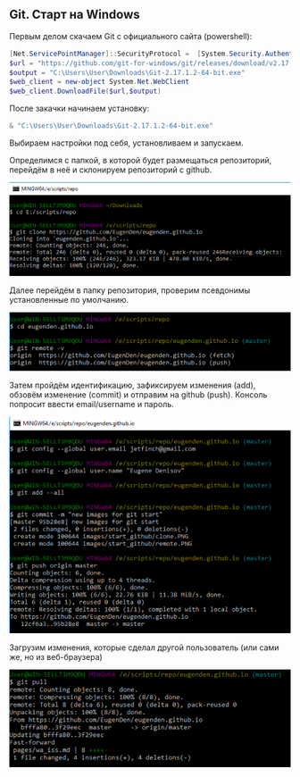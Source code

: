 ## Git. Старт на Windows

Первым делом скачаем Git c официального сайта (powershell):

```powershell
[Net.ServicePointManager]::SecurityProtocol =  [System.Security.Authentication.SslProtocols] "tls, tls11, tls12"
$url = "https://github.com/git-for-windows/git/releases/download/v2.17.1.windows.2/Git-2.17.1.2-64-bit.exe"
$output = "C:\Users\User\Downloads\Git-2.17.1.2-64-bit.exe"
$web_client = new-object System.Net.WebClient
$web_client.DownloadFile($url,$output)
```

После закачки начинаем установку:

```powershell
& "C:\Users\User\Downloads\Git-2.17.1.2-64-bit.exe"
```

Выбираем настройки под себя, установливаем и запускаем. 

Определимся с папкой, в которой будет размещаться репозиторий, перейдём в неё и склонируем репозиторий с github.
 
![alt-текст](../images/start_github/clone.PNG "clone")

Далее перейдём в папку репозитория, проверим псевдонимы установленные по умолчанию.

![alt-текст](../images/start_github/remote.PNG "remote")

Затем пройдём идентификацию, зафиксируем изменения (add), обзовём изменение (commit) и отправим на github (push). Консоль попросит ввести email/username и пароль.

![alt-текст](../images/start_github/add_push.PNG "add_push")

Загрузим изменения, которые сделал другой пользователь (или сами же, но из веб-браузера)

![alt-текст](../images/start_github/pull.PNG "pull")
